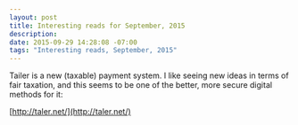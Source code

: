 ```yaml
---
layout: post
title: Interesting reads for September, 2015
description: 
date: 2015-09-29 14:28:08 -07:00
tags: "Interesting reads, September, 2015"
---
```


Tailer is a new (taxable) payment system. I like seeing new ideas in terms of fair taxation, and this seems to be one of the better, more secure digital methods for it:

[http://taler.net/](http://taler.net/)

